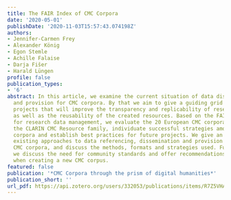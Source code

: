 ```yaml
---
title: The FAIR Index of CMC Corpora
date: '2020-05-01'
publishDate: '2020-11-03T15:57:43.074198Z'
authors:
- Jennifer-Carmen Frey
- Alexander König
- Egon Stemle
- Achille Falaise
- Darja Fišer
- Harald Lüngen
profile: false
publication_types:
- '6'
abstract: In this article, we examine the current situation of data dissemination
  and provision for CMC corpora. By that we aim to give a guiding grid for future
  projects that will improve the transparency and replicability of research results
  as well as the reusability of the created resources. Based on the FAIR guiding principles
  for research data management, we evaluate the 20 European CMC corpora listed in
  the CLARIN CMC Resource family, individuate successful strategies among the existing
  corpora and establish best practices for future projects. We give an overview of
  existing approaches to data referencing, dissemination and provision in European
  CMC corpora, and discuss the methods, formats and strategies used. Furthermore,
  we discuss the need for community standards and offer recommendations for best practices
  when creating a new CMC corpus.
featured: false
publication: '*CMC Corpora through the prism of digital humanities*'
publication_short: ''
url_pdf: https://api.zotero.org/users/332053/publications/items/R7Z5VHA2/file/view
---
```


